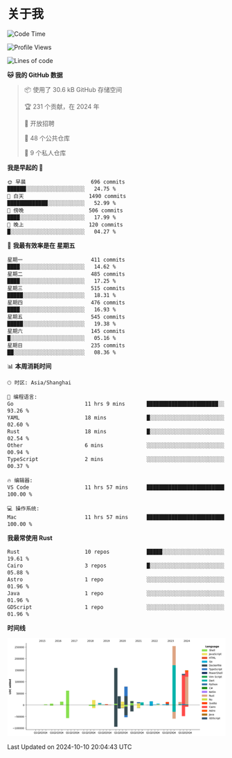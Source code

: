 # 关于我

<!--START_SECTION:waka-->
![Code Time](http://img.shields.io/badge/Code%20Time-3%2C213%20hrs%2057%20mins-blue)

![Profile Views](http://img.shields.io/badge/%E4%B8%AA%E4%BA%BA%E8%B5%84%E6%96%99%E8%A7%82%E7%9C%8B%E6%AC%A1%E6%95%B0-0-blue)

![Lines of code](https://img.shields.io/badge/%E4%BB%8E%E3%80%8CHello%20World%E3%80%8D%E8%B5%B7%E6%88%91%E5%B7%B2%E7%BB%8F%E5%86%99%E4%BA%86-1.0%20million%20%E8%A1%8C%E4%BB%A3%E7%A0%81-blue)

**🐱 我的 GitHub 数据** 

> 📦  使用了 30.6 kB GitHub 存储空间 
 > 
> 🏆 231 个贡献，在 2024 年
 > 
> 💼 开放招聘
 > 
> 📜 48 个公共仓库 
 > 
> 🔑 9 个私人仓库 
 > 
**我是早起的 🐤** 

```text
🌞 早晨                     696 commits         ██████░░░░░░░░░░░░░░░░░░░   24.75 % 
🌆 白天                     1490 commits        █████████████░░░░░░░░░░░░   52.99 % 
🌃 傍晚                     506 commits         ████░░░░░░░░░░░░░░░░░░░░░   17.99 % 
🌙 晚上                     120 commits         █░░░░░░░░░░░░░░░░░░░░░░░░   04.27 % 
```
📅 **我最有效率是在 星期五** 

```text
星期一                      411 commits         ████░░░░░░░░░░░░░░░░░░░░░   14.62 % 
星期二                      485 commits         ████░░░░░░░░░░░░░░░░░░░░░   17.25 % 
星期三                      515 commits         █████░░░░░░░░░░░░░░░░░░░░   18.31 % 
星期四                      476 commits         ████░░░░░░░░░░░░░░░░░░░░░   16.93 % 
星期五                      545 commits         █████░░░░░░░░░░░░░░░░░░░░   19.38 % 
星期六                      145 commits         █░░░░░░░░░░░░░░░░░░░░░░░░   05.16 % 
星期日                      235 commits         ██░░░░░░░░░░░░░░░░░░░░░░░   08.36 % 
```


📊 **本周消耗时间** 

```text
🕑︎ 时区: Asia/Shanghai

💬 编程语言: 
Go                       11 hrs 9 mins       ███████████████████████░░   93.26 % 
YAML                     18 mins             █░░░░░░░░░░░░░░░░░░░░░░░░   02.60 % 
Rust                     18 mins             █░░░░░░░░░░░░░░░░░░░░░░░░   02.54 % 
Other                    6 mins              ░░░░░░░░░░░░░░░░░░░░░░░░░   00.94 % 
TypeScript               2 mins              ░░░░░░░░░░░░░░░░░░░░░░░░░   00.37 % 

🔥 编辑器: 
VS Code                  11 hrs 57 mins      █████████████████████████   100.00 % 

💻 操作系统: 
Mac                      11 hrs 57 mins      █████████████████████████   100.00 % 
```

**我最常使用 Rust** 

```text
Rust                     10 repos            █████░░░░░░░░░░░░░░░░░░░░   19.61 % 
Cairo                    3 repos             █░░░░░░░░░░░░░░░░░░░░░░░░   05.88 % 
Astro                    1 repo              ░░░░░░░░░░░░░░░░░░░░░░░░░   01.96 % 
Java                     1 repo              ░░░░░░░░░░░░░░░░░░░░░░░░░   01.96 % 
GDScript                 1 repo              ░░░░░░░░░░░░░░░░░░░░░░░░░   01.96 % 
```



**时间线**

![Lines of Code chart](https://raw.githubusercontent.com/catusax/catusax/master/assets/bar_graph.png)


 Last Updated on 2024-10-10 20:04:43 UTC
<!--END_SECTION:waka-->
